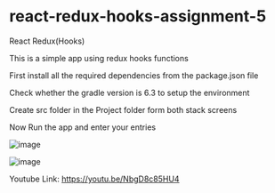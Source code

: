 # react-redux-hooks-assignment-5

React Redux(Hooks)

This is a simple app using redux hooks functions

First install all the required dependencies from the package.json file

Check whether the gradle version is 6.3 to setup the environment 

Create src folder in the Project folder form both stack screens

Now Run the app and enter your entries

![image](https://user-images.githubusercontent.com/86486178/124325098-b6eaf080-dba1-11eb-83cf-7ba333409a0a.png)

![image](https://user-images.githubusercontent.com/86486178/124325104-b94d4a80-dba1-11eb-96ca-59f29df16793.png)

Youtube Link: https://youtu.be/NbgD8c85HU4
